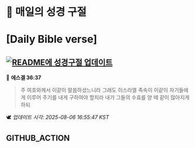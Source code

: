 # 🙏 매일의 성경 구절
# [Daily Bible verse]
## [![README에 성경구절 업데이트](https://github.com/DONGSUKA/first_test/actions/workflows/update-readme-bible.yml/badge.svg)](https://github.com/DONGSUKA/first_test/actions/workflows/update-readme-bible.yml)
<!-- START_BIBLE_VERSE -->
📖 **에스겔 36:37**
> 주 여호와께서 이같이 말씀하셨느니라 그래도 이스라엘 족속이 이같이 자기들에게 이루어 주기를 내게 구하여야 할지라 내가 그들의 수효를 양 떼 같이 많아지게 하되

🕊️ _업데이트 시각: 2025-08-06 16:55:47 KST_
  <!-- END_BIBLE_VERSE -->
## GITHUB_ACTION
